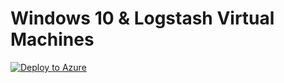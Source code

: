 # Windows 10 & Logstash Virtual Machines

[![Deploy to Azure](https://aka.ms/deploytoazurebutton)](https://portal.azure.com/#create/Microsoft.Template/uri/https%3A%2F%2Fraw.githubusercontent.com%2Fhunters-forge%2FBlacksmith%2Fmaster%2Ftemplates%2Fazure%2FWIn10-Logstash%2Fazuredeploy.json)